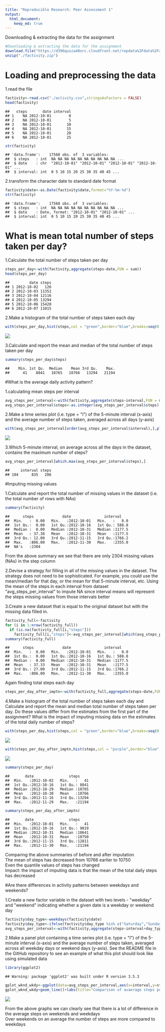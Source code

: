 ```yaml
---
title: "Reproducible Research: Peer Assessment 1"
output: 
  html_document:
    keep_md: true
---
```

Downloading & extracting the data for the assignment

```r
#Downloading & extracting the data for the assignment
download.file("https://d396qusza40orc.cloudfront.net/repdata%2Fdata%2Factivity.zip","./factivity.zip")
unzip("./factivity.zip")
```

#  Loading and preprocessing the data
1.read the file

```r
factivity<-read.csv("./activity.csv",stringsAsFactors = FALSE)
head(factivity)
```

```
##   steps       date interval
## 1    NA 2012-10-01        0
## 2    NA 2012-10-01        5
## 3    NA 2012-10-01       10
## 4    NA 2012-10-01       15
## 5    NA 2012-10-01       20
## 6    NA 2012-10-01       25
```

```r
str(factivity)
```

```
## 'data.frame':	17568 obs. of  3 variables:
##  $ steps   : int  NA NA NA NA NA NA NA NA NA NA ...
##  $ date    : chr  "2012-10-01" "2012-10-01" "2012-10-01" "2012-10-01" ...
##  $ interval: int  0 5 10 15 20 25 30 35 40 45 ...
```

2.transform the character date to standard date format

```r
factivity$date<-as.Date(factivity$date,format="%Y-%m-%d")
str(factivity)
```

```
## 'data.frame':	17568 obs. of  3 variables:
##  $ steps   : int  NA NA NA NA NA NA NA NA NA NA ...
##  $ date    : Date, format: "2012-10-01" "2012-10-01" ...
##  $ interval: int  0 5 10 15 20 25 30 35 40 45 ...
```

# What is mean total number of steps taken per day?

1.Calculate the total number of steps taken per day

```r
steps_per_day<-with(factivity,aggregate(steps~date,FUN = sum))
head(steps_per_day)
```

```
##         date steps
## 1 2012-10-02   126
## 2 2012-10-03 11352
## 3 2012-10-04 12116
## 4 2012-10-05 13294
## 5 2012-10-06 15420
## 6 2012-10-07 11015
```
2.Make a histogram of the total number of steps taken each day

```r
with(steps_per_day,hist(steps,col = "green",border="blue",breaks=seq(0, 25000, 2500),main="Histogram of total steps taken each day",xlab="Steps"))
```

![](PA1_template_files/figure-html/unnamed-chunk-5-1.png)<!-- -->

3.Calculate and report the mean and median of the total number of steps taken per day

```r
summary(steps_per_day$steps)
```

```
##    Min. 1st Qu.  Median    Mean 3rd Qu.    Max. 
##      41    8841   10765   10766   13294   21194
```

#What is the average daily activity pattern?

1.calculating mean steps per interval

```r
avg_steps_per_interval<-with(factivity,aggregate(steps~interval,FUN = mean))
avg_steps_per_interval$steps<-as.integer(avg_steps_per_interval$steps)
```
2.Make a time series plot (i.e. type = "l") of the 5-minute interval (x-axis) and the average number of steps taken, averaged across all days (y-axis)

```r
with(avg_steps_per_interval[order(avg_steps_per_interval$interval),],plot(x=interval,y=steps,main="Average steps taken each day",xlab="Interval",ylab="Steps",type="l" ,col = "red", lwd = 1))
```

![](PA1_template_files/figure-html/unnamed-chunk-8-1.png)<!-- -->

3.Which 5-minute interval, on average across all the days in the dataset, contains the maximum number of steps?

```r
avg_steps_per_interval[which.max(avg_steps_per_interval$steps),]
```

```
##     interval steps
## 104      835   206
```

#Imputing missing values

1.Calculate and report the total number of missing values in the dataset (i.e. the total number of rows with NAs)

```r
summary(factivity)
```

```
##      steps             date               interval     
##  Min.   :  0.00   Min.   :2012-10-01   Min.   :   0.0  
##  1st Qu.:  0.00   1st Qu.:2012-10-16   1st Qu.: 588.8  
##  Median :  0.00   Median :2012-10-31   Median :1177.5  
##  Mean   : 37.38   Mean   :2012-10-31   Mean   :1177.5  
##  3rd Qu.: 12.00   3rd Qu.:2012-11-15   3rd Qu.:1766.2  
##  Max.   :806.00   Max.   :2012-11-30   Max.   :2355.0  
##  NA's   :2304
```
From the above summary we see that there are only 2304 missing values (NAs) in the step column  

2.Devise a strategy for filling in all of the missing values in the dataset. The strategy does not need to be sophisticated. For example, you could use the mean/median for that day, or the mean for that 5-minute interval, etc.
Using the mean of the steps in each interval from dataset "avg_steps_per_interval" to impute NA since interval means will represent the steps missing values from those intervals better  

3.Create a new dataset that is equal to the original dataset but with the missing data filled in.

```r
factivity_full<-factivity
for (i in 1:nrow(factivity_full))
  if (is.na(factivity_full[i,"steps"]))
    factivity_full[i,"steps"]<-avg_steps_per_interval[which(avg_steps_per_interval[,"interval"]==factivity_full[i,"interval"]),"steps"]
summary(factivity_full)
```

```
##      steps             date               interval     
##  Min.   :  0.00   Min.   :2012-10-01   Min.   :   0.0  
##  1st Qu.:  0.00   1st Qu.:2012-10-16   1st Qu.: 588.8  
##  Median :  0.00   Median :2012-10-31   Median :1177.5  
##  Mean   : 37.33   Mean   :2012-10-31   Mean   :1177.5  
##  3rd Qu.: 27.00   3rd Qu.:2012-11-15   3rd Qu.:1766.2  
##  Max.   :806.00   Max.   :2012-11-30   Max.   :2355.0
```

Again finding total steps each day

```r
steps_per_day_after_imptn<-with(factivity_full,aggregate(steps~date,FUN = sum))
```
4.Make a histogram of the total number of steps taken each day and Calculate and report the mean and median total number of steps taken per day. Do these values differ from the estimates from the first part of the assignment? What is the impact of imputing missing data on the estimates of the total daily number of steps?

```r
with(steps_per_day,hist(steps,col = "green",border="blue",breaks=seq(0, 25000, 2500),main="Histogram of total steps taken each day before imputation",xlab="Steps"))
```

![](PA1_template_files/figure-html/unnamed-chunk-13-1.png)<!-- -->

```r
with(steps_per_day_after_imptn,hist(steps,col = "purple",border="blue",breaks=seq(0, 25000, 2500),main="Histogram of total steps taken each day after missing value imputation",xlab="Steps"))
```

![](PA1_template_files/figure-html/unnamed-chunk-13-2.png)<!-- -->

```r
summary(steps_per_day)
```

```
##       date                steps      
##  Min.   :2012-10-02   Min.   :   41  
##  1st Qu.:2012-10-16   1st Qu.: 8841  
##  Median :2012-10-29   Median :10765  
##  Mean   :2012-10-30   Mean   :10766  
##  3rd Qu.:2012-11-16   3rd Qu.:13294  
##  Max.   :2012-11-29   Max.   :21194
```

```r
summary(steps_per_day_after_imptn)
```

```
##       date                steps      
##  Min.   :2012-10-01   Min.   :   41  
##  1st Qu.:2012-10-16   1st Qu.: 9819  
##  Median :2012-10-31   Median :10641  
##  Mean   :2012-10-31   Mean   :10750  
##  3rd Qu.:2012-11-15   3rd Qu.:12811  
##  Max.   :2012-11-30   Max.   :21194
```
Comparing the above summaries of before and after imputation  
The mean of steps has decreased from 10766 earlier to 10750  
Even the quantile values of steps has changed  
Impact: the impact of imputing data is that the mean of the total daily steps has decreased

#Are there differences in activity patterns between weekdays and weekends?

1.Create a new factor variable in the dataset with two levels - "weekday" and "weekend" indicating whether a given date is a weekday or weekend day

```r
factivity$day_type<-weekdays(factivity$date)
factivity$day_type<-ifelse(factivity$day_type %in% c("Saturday","Sunday"),"Weekend","Weekday")
avg_steps_per_interval<-with(factivity,aggregate(steps~interval+day_type,FUN = mean))
```
2.Make a panel plot containing a time series plot (i.e. type = "l") of the 5-minute interval (x-axis) and the average number of steps taken, averaged across all weekday days or weekend days (y-axis). See the README file in the GitHub repository to see an example of what this plot should look like using simulated data

```r
library(ggplot2)
```

```
## Warning: package 'ggplot2' was built under R version 3.5.3
```

```r
gplot_wknd_wkdy<-ggplot(data=avg_steps_per_interval,aes(x=interval,y=steps,col=day_type))+facet_wrap(day_type~.,dir="v")
gplot_wknd_wkdy+geom_line()+labs(title="Comparison of avaerage steps per interval on Weekend and Weekdays")
```

![](PA1_template_files/figure-html/unnamed-chunk-15-1.png)<!-- -->
  
From the above graphs we can clearly see that there is a lot of difference in the average steps on weekends and weekdays  
Over weekends on an average the number of steps are more compared to weekdays  
